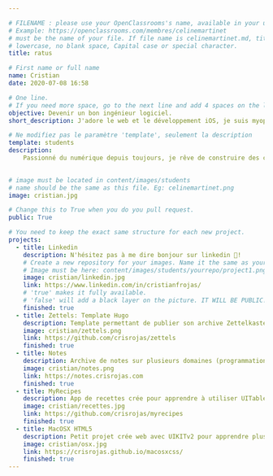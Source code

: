 ```yaml
---

# FILENAME : please use your OpenClassrooms's name, available in your url.
# Example: https://openclassrooms.com/membres/celinemartinet
# must be the name of your file. If file name is celinemartinet.md, title is celinemartinet.
# lowercase, no blank space, Capital case or special character.
title: ratus

# First name or full name
name: Cristian
date: 2020-07-08 16:58

# One line.
# If you need more space, go to the next line and add 4 spaces on the left, as in 'description'.
objective: Devenir un bon ingénieur logiciel.
short_description: J'adore le web et le développement iOS, je suis myope et j'aime la confiture de lait (gnom gnom!)

# Ne modifiez pas le paramètre 'template', seulement la description
template: students
description:
    Passionné du numérique depuis toujours, je rêve de construire des choses dont les gens puissent tomber amoureaux.
   

# image must be located in content/images/students
# name should be the same as this file. Eg: celinemartinet.png
image: cristian.jpg

# Change this to True when you do you pull request.
public: True

# You need to keep the exact same structure for each new project.
projects:
  - title: Linkedin
    description: N'hésitez pas à me dire bonjour sur linkedin 👋!
    # Create a new repository for your images. Name it the same as your nickname and profile picture.
    # Image must be here: content/images/students/yourrepo/project1.png
    image: cristian/linkedin.jpg
    link: https://www.linkedin.com/in/cristianfrojas/
    # 'true' makes it fully available.
    # 'false' will add a black layer on the picture. IT WILL BE PUBLIC!
    finished: true
  - title: Zettels: Template Hugo
    description: Template permettant de publier son archive Zettelkasten en ligne (wikilinks, backlinks, transclusion de cotenu, recherche avec fuse.js...)
    image: cristian/zettels.png
    link: https://github.com/crisrojas/zettels
    finished: true
  - title: Notes
    description: Archive de notes sur plusieurs domaines (programmation, biologie, etc...) crée avec Zettels et Hugo
    image: cristian/notes.png
    link: https://notes.crisrojas.com
    finished: true
  - title: MyRecipes
    description: App de recettes crée pour apprendre à utiliser UITable
    image: cristian/recettes.jpg
    link: https://github.com/crisrojas/myrecipes
    finished: true 
  - title: MacOSX HTML5
    description: Petit projet crée web avec UIKITv2 pour apprendre plus sur l'intégration des maquettes
    image: cristian/osx.jpg
    link: https://crisrojas.github.io/macosxcss/
    finished: true  
---
```

